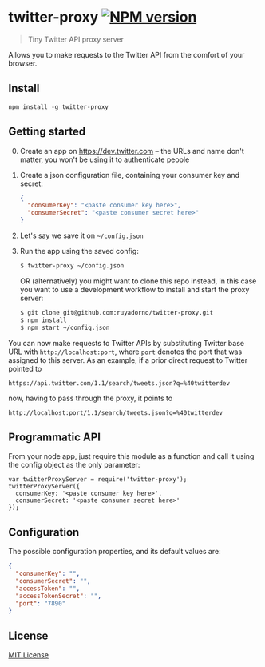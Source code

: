 # twitter-proxy [![NPM version](https://badge.fury.io/js/twitter-proxy.svg)](https://npmjs.org/package/twitter-proxy)

> Tiny Twitter API proxy server

Allows you to make requests to the Twitter API from the comfort of your browser.

## Install

`npm install -g twitter-proxy`

## Getting started

0. Create an app on https://dev.twitter.com – the URLs and name don't matter, you won't be using it to authenticate people

0. Create a json configuration file, containing your consumer key and secret:

    ```json
    {
      "consumerKey": "<paste consumer key here>",
      "consumerSecret": "<paste consumer secret here>"
    }
    ```

0. Let's say we save it on `~/config.json`

0. Run the app using the saved config: 

    ```sh
    $ twitter-proxy ~/config.json
    ```

    OR (alternatively) you might want to clone this repo instead, in this case you want to use a development workflow to install and start the proxy server:

    ```sh
    $ git clone git@github.com:ruyadorno/twitter-proxy.git
    $ npm install
    $ npm start ~/config.json
    ```

You can now make requests to Twitter APIs by substituting Twitter base URL with `http://localhost:port`, where `port`
denotes the port that was assigned to this server. As an example, if a prior direct request to Twitter pointed to

```
https://api.twitter.com/1.1/search/tweets.json?q=%40twitterdev
```

now, having to pass through the proxy, it points to

```
http://localhost:port/1.1/search/tweets.json?q=%40twitterdev
```

## Programmatic API

From your node app, just require this module as a function and call it using the config object as the only parameter:

```
var twitterProxyServer = require('twitter-proxy');
twitterProxyServer({
  consumerKey: '<paste consumer key here>',
  consumerSecret: '<paste consumer secret here>'
});
```

## Configuration

The possible configuration properties, and its default values are:

```json
{
  "consumerKey": "",
  "consumerSecret": "",
  "accessToken": "",
  "accessTokenSecret": "",
  "port": "7890"
}
```

## License

[MIT License](http://phuu.mit-license.org/)

